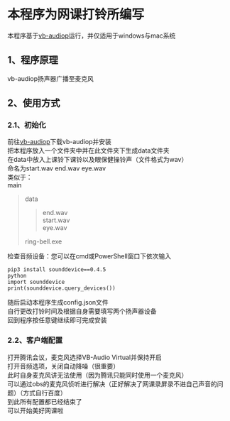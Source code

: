 # 本程序为网课打铃所编写
本程序基于[vb-audiop](https://vb-audio.com/)运行，并仅适用于windows与mac系统
## 1、程序原理
vb-audiop扬声器广播至麦克风
## 2、使用方式
### 2.1、初始化
前往[vb-audiop](https://vb-audio.com/)下载vb-audiop并安装  
把本程序放入一个文件夹中并在此文件夹下生成data文件夹  
在data中放入上课铃下课铃以及眼保健操铃声（文件格式为wav）  
命名为start.wav end.wav eye.wav  
类似于：  
main
>data  
>>end.wav  
>>start.wav  
>>eye.wav 
> 
>ring-bell.exe  

检查音频设备：您可以在cmd或PowerShell窗口下依次输入
```
pip3 install sounddevice==0.4.5
python
import sounddevice
print(sounddevice.query_devices())
```
随后启动本程序生成config.json文件  
自行更改打铃时间及根据自身需要填写两个扬声器设备  
回到程序按任意键继续即可完成安装  

### 2.2、客户端配置
打开腾讯会议，麦克风选择VB-Audio Virtual并保持开启  
打开音频选项，关闭自动降噪（很重要）  
此时自身麦克风讲无法使用（因为腾讯只能同时使用一个麦克风）  
可以通过obs的麦克风侦听进行解决（正好解决了网课录屏录不进自己声音的问题）（方式自行百度）  
到此所有配置都已经结束了  
可以开始美好网课啦